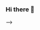 ### Hi there 👋
<!-- 

![Profile views](https://gpvc.arturio.dev/nileshkr9919)


<!--
**nileshkr9919/nileshkr9919** is a ✨ _special_ ✨ repository because its `README.md` (this file) appears on your GitHub profile.



Here are some ideas to get you started:
-->
<!--- 👯 I’m looking to collaborate on ...
- 🤔 I’m looking for help with ...
- 💬 Ask me about ... -->
<!-- - 🔭 I’m currently working on Angular
- 🌱 I’m currently learning Web Development
- 📫 How to reach me:  [LinkedIn](https://www.linkedin.com/in/nilesh-kr/)  [Twitter](https://twitter.com/nileshkr9919) [Instagram](https://www.instagram.com/nilesh_k_r__/) -->
<!-- - 😄 Pronouns: He/Him --> -->
<!-- - ⚡ Fun fact: ... -->
